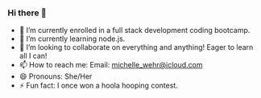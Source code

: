 ### Hi there 👋

- 🔭 I’m currently enrolled in a full stack development coding bootcamp. 
- 🌱 I’m currently learning node.js.
- 👯 I’m looking to collaborate on everything and anything! Eager to learn all I can!
- 📫 How to reach me: Email: <michelle_wehr@icloud.com>
- 😄 Pronouns: She/Her
- ⚡ Fun fact: I once won a hoola hooping contest. 

